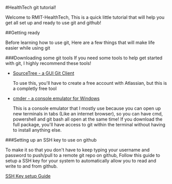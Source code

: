 #HealthTech git tutorial!

Welcome to RMIT-HealthTech, This is a quick little tutorial that will help you get all set up and ready to use git and github!

##Getting ready

Before learning how to use git, Here are a few things that will make life easier while using git

###Downloading some git tools
If you need some tools to help get started with git, I highly recommend these tools!

* [SourceTree - a GUI Git Client](https://www.sourcetreeapp.com/)

   To use this, you'll have to create a free account with Atlassian, but this is a completly free tool

* [cmder - a console emulator for Windows](http://cmder.net/)

   This is a console emulator that I mostly use because you can open up new terminals in tabs (Like an internet browser), so you can have cmd, powershell and git bash all open at the same time! If you download the full package, you'll have access to git within the terminal without having to install anything else.

###Setting up an SSH key to use on github

To make it so that you don't have to keep typing your username and password to push/pull to a remote git repo on github, Follow this guide to setup a SSH key for your system to automatically allow you to read and write to and from github.

[SSH Key setup Guide](https://help.github.com/articles/generating-an-ssh-key/)
